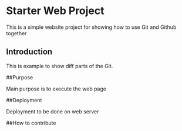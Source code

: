 # Starter Web Project

This is a simple website project for showing how to use Git and Github together


## Introduction

This is example to show diff parts of the Git.

##Purpose

Main purpose is to execute the web page

##Deployment

Deployment to be done on web server

##How to contribute
